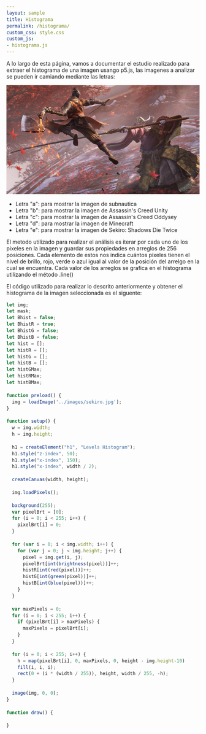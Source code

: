 ```yaml
---
layout: sample
title: Histograma
permalink: /histograma/
custom_css: style.css
custom_js:
- histograma.js
---
```

A lo largo de esta página, vamos a documentar el estudio realizado para extraer el histograma de una imagen usango p5.js, las imagenes a analizar se pueden ir camiando mediante las letras:

<img src="../images/sekiro.jpg" alt="hisgrama" class="center-image">

- Letra "a": para mostrar la imagen de subnautica
- Letra "b": para mostrar la imagen de Assassin's Creed Unity
- Letra "c": para mostrar la imagen de Assassin's Creed Oddysey
- Letra "d": para mostrar la imagen de Minecraft
- Letra "e": para mostrar la imagen de Sekiro: Shadows Die Twice

El metodo utilizado para realizar el análisis es iterar por cada uno de los pixeles en la imagen y guardar sus propiedades en arreglos de 256 posiciones. Cada elemento de estos nos indica cuántos pixeles tienen el nivel de brillo, 
rojo, verde o azul igual al valor de la posición del arrelgo en la cual se encuentra. Cada valor de los arreglos se grafica en el histograma utilizando el método .line()

El código utilizado para realizar lo descrito anteriormente y obtener el histograma de la imagen seleccionada es el siguente:

```js
let img;
let mask;
let Bhist = false;
let BhistR = true;
let BhistG = false;
let BhistB = false;
let hist = [];
let histR = [];
let histG = [];
let histB = [];
let histGMax;
let histRMax;
let histBMax;

function preload() {
  img = loadImage('../images/sekiro.jpg');
}

function setup() {
  w = img.width;
  h = img.height;

  h1 = createElement("h1", "Levels Histogram");
  h1.style("z-index", 50);
  h1.style("x-index", 150);
  h1.style("x-index", width / 2);

  createCanvas(width, height);

  img.loadPixels();

  background(255);
  var pixelBrt = [0];
  for (i = 0; i < 255; i++) {
    pixelBrt[i] = 0;
  }
  
  for (var i = 0; i < img.width; i++) {
    for (var j = 0; j < img.height; j++) {
      pixel = img.get(i, j);
      pixelBrt[int(brightness(pixel))]++;
      histR[int(red(pixel))]++;
      histG[int(green(pixel))]++;
      histB[int(blue(pixel))]++;
    }
  }
  
  var maxPixels = 0;
  for (i = 0; i < 255; i++) {
    if (pixelBrt[i] > maxPixels) {
      maxPixels = pixelBrt[i];
    }
  }

  for (i = 0; i < 255; i++) {
    h = map(pixelBrt[i], 0, maxPixels, 0, height - img.height-10)
    fill(i, i, i);
    rect(0 + (i * (width / 255)), height, width / 255, -h);
  }

  image(img, 0, 0);
}

function draw() {

}
```
<div class="histograma" id='histograma'></div>